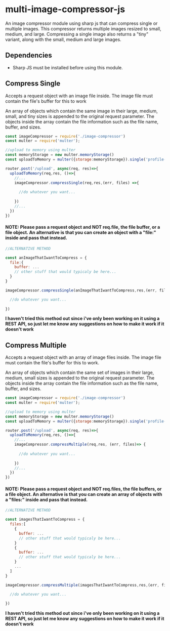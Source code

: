# multi-image-compressor-js
An image compressor module using sharp js that can compress single or multiple images. This compressor returns multiple images resized to small, medium, and large. Compressing a single image also returns a "tiny" variant, along with the small, medium and large images.

## Dependencies

- Sharp JS must be installed before using this module.

## Compress Single
Accepts a request object with an image file inside. The image file must contain the file's buffer for this to work

An array of objects which contain the same image in their large, medium, small, and tiny sizes is appended to the original request parameter. The objects inside the array contain the file information such as the file name, buffer, and sizes.
```javascript
const imageCompressor = require('./image-compressor')
const multer = require('multer');

//upload to memory using multer
const memoryStorage = new multer.memoryStorage()
const uploadToMemory = multer({storage:memoryStorage}).single('profile-image')

router.post('/upload', async(req, res)=>{ 
  uploadToMemory(req,res, ()=>{
    //...
    imageCompressor.compressSingle(req,res,(err, files) =>{
    
      //do whatever you want...
      
    })
    //...
  })  
})

```

#### __NOTE:__ Please pass a request object and NOT req.file, the file buffer, or a file object. An alternative is that you can create an object with a "file:" inside and pass that instead.
```javascript
//ALTERNATIVE METHOD

const anImageThatIwantToCompress = {
  file:{
    buffer: ...
    // other stuff that would typicaly be here...
  }
}

imageCompressor.compressSingle(anImageThatIwantToCompress,res,(err, files)=> {

  //do whatever you want...
  
})
```
__I haven't tried this method out since i've only been working on it using a REST API, so just let me know any suggestions on how to make it work if it doesn't work__

## Compress Multiple
Accepts a request object with an array of image files inside. The image file must contain the file's buffer for this to work.

An array of objects which contain the same set of images in their large, medium, small sizes is appended to the original request parameter. The objects inside the array contain the file information such as the file name, buffer, and sizes.
```javascript
const imageCompressor = require('./image-compressor')
const multer = require('multer');

//upload to memory using multer
const memoryStorage = new multer.memoryStorage()
const uploadToMemory = multer({storage:memoryStorage}).single('profile-image')

router.post('/upload', async(req, res)=>{ 
  uploadToMemory(req,res, ()=>{
    //...
    imageCompressor.compressMultiple(req,res, (err, files)=> {
    
      //do whatever you want...
      
    })
    //...
  })  
})

```

#### __NOTE:__ Please pass a request object and NOT req.files, the file buffers, or a file object. An alternative is that you can create an array of objects with a "files:" inside and pass that instead.
```javascript
//ALTERNATIVE METHOD

const imagesThatIwantToCompress = {
  files:[
    {
      buffer: ...
      // other stuff that would typicaly be here...
    }
    {
      buffer: ...
      // other stuff that would typicaly be here...
    }
    ...
  ]
}

imageCompressor.compressMultiple(imagesThatIwantToCompress,res,(err, files)=> {

  //do whatever you want...
  
})
```
__I haven't tried this method out since i've only been working on it using a REST API, so just let me know any suggestions on how to make it work if it doesn't work__
